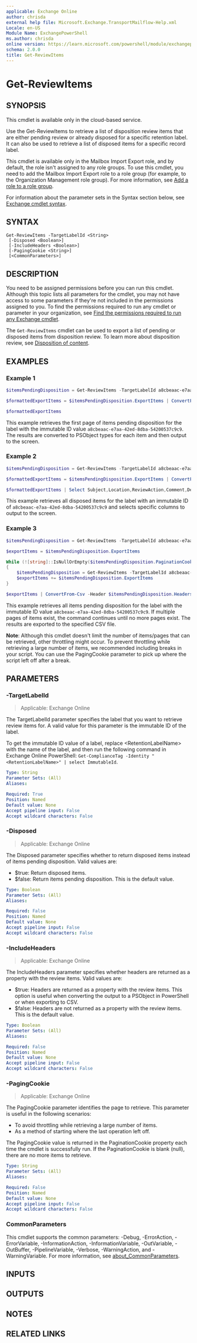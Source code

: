 ```yaml
---
applicable: Exchange Online
author: chrisda
external help file: Microsoft.Exchange.TransportMailflow-Help.xml
Locale: en-US
Module Name: ExchangePowerShell
ms.author: chrisda
online version: https://learn.microsoft.com/powershell/module/exchangepowershell/get-reviewitems
schema: 2.0.0
title: Get-ReviewItems
---
```


# Get-ReviewItems

## SYNOPSIS
This cmdlet is available only in the cloud-based service.

Use the Get-ReviewItems to retrieve a list of disposition review items that are either pending review or already disposed for a specific retention label. It can also be used to retrieve a list of disposed items for a specific record label.

This cmdlet is available only in the Mailbox Import Export role, and by default, the role isn't assigned to any role groups. To use this cmdlet, you need to add the Mailbox Import Export role to a role group (for example, to the Organization Management role group). For more information, see [Add a role to a role group](https://learn.microsoft.com/Exchange/permissions/role-groups#add-a-role-to-a-role-group).

For information about the parameter sets in the Syntax section below, see [Exchange cmdlet syntax](https://learn.microsoft.com/powershell/exchange/exchange-cmdlet-syntax).

## SYNTAX

```
Get-ReviewItems -TargetLabelId <String>
 [-Disposed <Boolean>]
 [-IncludeHeaders <Boolean>]
 [-PagingCookie <String>]
 [<CommonParameters>]
```

## DESCRIPTION
You need to be assigned permissions before you can run this cmdlet. Although this topic lists all parameters for the cmdlet, you may not have access to some parameters if they're not included in the permissions assigned to you. To find the permissions required to run any cmdlet or parameter in your organization, see [Find the permissions required to run any Exchange cmdlet](https://learn.microsoft.com/powershell/exchange/find-exchange-cmdlet-permissions).

The `Get-ReviewItems` cmdlet can be used to export a list of pending or disposed items from disposition review. To learn more about disposition review, see [Disposition of content](https://learn.microsoft.com/purview/disposition).

## EXAMPLES

### Example 1

```powershell
$itemsPendingDisposition = Get-ReviewItems -TargetLabelId a8cbeaac-e7aa-42ed-8dba-54200537c9c9 -IncludeHeaders $true

$formattedExportItems = $itemsPendingDisposition.ExportItems | ConvertFrom-Csv -Header $itemsPendingDisposition.Headers

$formattedExportItems
```

This example retrieves the first page of items pending disposition for the label with the immutable ID value `a8cbeaac-e7aa-42ed-8dba-54200537c9c9`. The results are converted to PSObject types for each item and then output to the screen.

### Example 2

```powershell
$itemsPendingDisposition = Get-ReviewItems -TargetLabelId a8cbeaac-e7aa-42ed-8dba-54200537c9c9 -IncludeHeaders $true -Disposed $true

$formattedExportItems = $itemsPendingDisposition.ExportItems | ConvertFrom-Csv -Header $itemsPendingDisposition.Headers

$formattedExportItems | Select Subject,Location,ReviewAction,Comment,DeletedBy,DeletedDate
```

This example retrieves all disposed items for the label with an immutable ID of `a8cbeaac-e7aa-42ed-8dba-54200537c9c9` and selects specific columns to output to the screen.

### Example 3

```powershell
$itemsPendingDisposition = Get-ReviewItems -TargetLabelId a8cbeaac-e7aa-42ed-8dba-54200537c9c9 -IncludeHeaders $true

$exportItems = $itemsPendingDisposition.ExportItems

While (![string]::IsNullOrEmpty($itemsPendingDisposition.PaginationCookie))
{
    $itemsPendingDisposition = Get-ReviewItems -TargetLabelId a8cbeaac-e7aa-42ed-8dba-54200537c9c9 -IncludeHeaders $true -PagingCookie $itemsPendingDisposition.PaginationCookie
    $exportItems += $itemsPendingDisposition.ExportItems
}

$exportItems | ConvertFrom-Csv -Header $itemsPendingDisposition.Headers | Export-Csv C:\temp\ItemsPendingDisposition.csv -NoTypeInformation
```

This example retrieves all items pending disposition for the label with the immutable ID value `a8cbeaac-e7aa-42ed-8dba-54200537c9c9`. If multiple pages of items exist, the command continues until no more pages exist. The results are exported to the specified CSV file.

**Note**: Although this cmdlet doesn't limit the number of items/pages that can be retrieved, other throttling might occur. To prevent throttling while retrieving a large number of items, we recommended including breaks in your script. You can use the PagingCookie parameter to pick up where the script left off after a break.

## PARAMETERS

### -TargetLabelId

> Applicable: Exchange Online

The TargetLabelId parameter specifies the label that you want to retrieve review items for. A valid value for this parameter is the immutable ID of the label.

To get the immutable ID value of a label, replace \<RetentionLabelName\> with the name of the label, and then run the following command in Exchange Online PowerShell: `Get-ComplianceTag -Identity "<RetentionLabelName>" | select ImmutableId`.

```yaml
Type: String
Parameter Sets: (All)
Aliases:

Required: True
Position: Named
Default value: None
Accept pipeline input: False
Accept wildcard characters: False
```

### -Disposed

> Applicable: Exchange Online

The Disposed parameter specifies whether to return disposed items instead of items pending disposition. Valid values are:

- $true: Return disposed items.
- $false: Return items pending disposition. This is the default value.

```yaml
Type: Boolean
Parameter Sets: (All)
Aliases:

Required: False
Position: Named
Default value: None
Accept pipeline input: False
Accept wildcard characters: False
```

### -IncludeHeaders

> Applicable: Exchange Online

The IncludeHeaders parameter specifies whether headers are returned as a property with the review items. Valid values are:

- $true: Headers are returned as a property with the review items. This option is useful when converting the output to a PSObject in PowerShell or when exporting to CSV.
- $false: Headers are not returned as a property with the review items. This is the default value.

```yaml
Type: Boolean
Parameter Sets: (All)
Aliases:

Required: False
Position: Named
Default value: None
Accept pipeline input: False
Accept wildcard characters: False
```

### -PagingCookie

> Applicable: Exchange Online

The PagingCookie parameter identifies the page to retrieve. This parameter is useful in the following scenarios:

- To avoid throttling while retrieving a large number of items.
- As a method of starting where the last operation left off.

The PagingCookie value is returned in the PaginationCookie property each time the cmdlet is successfully run. If the PaginationCookie is blank (null), there are no more items to retrieve.

```yaml
Type: String
Parameter Sets: (All)
Aliases:

Required: False
Position: Named
Default value: None
Accept pipeline input: False
Accept wildcard characters: False
```

### CommonParameters
This cmdlet supports the common parameters: -Debug, -ErrorAction, -ErrorVariable, -InformationAction, -InformationVariable, -OutVariable, -OutBuffer, -PipelineVariable, -Verbose, -WarningAction, and -WarningVariable. For more information, see [about_CommonParameters](https://go.microsoft.com/fwlink/p/?LinkID=113216).

## INPUTS

## OUTPUTS

## NOTES

## RELATED LINKS
